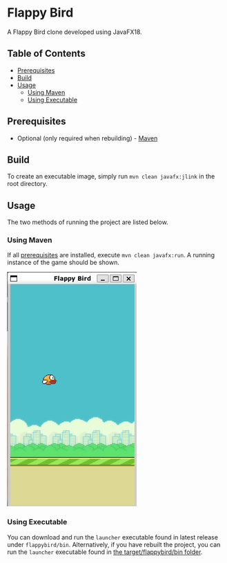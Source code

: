 # Flappy Bird

A Flappy Bird clone developed using JavaFX18.

## Table of Contents

- [Prerequisites](#prerequisites)
- [Build](#build)
- [Usage](#usage)
  - [Using Maven](#using-maven)
  - [Using Executable](#using-executable)

## Prerequisites

- Optional (only required when rebuilding) - [Maven](https://maven.apache.org/)

## Build

To create an executable image, simply run `mvn clean javafx:jlink` in the root directory.

## Usage

The two methods of running the project are listed below.

### Using Maven

If all [prerequisites](#prerequisites) are installed, execute `mvn clean javafx:run`.
A running instance of the game should be shown.

![Running Instance](resources/running-instance.png)

### Using Executable

You can download and run the `launcher` executable found in latest release under `flappybird/bin`.
Alternatively, if you have rebuilt the project, you can run the `launcher` executable found in [the target/flappybird/bin folder](target/flappybird/bin/launcher).

